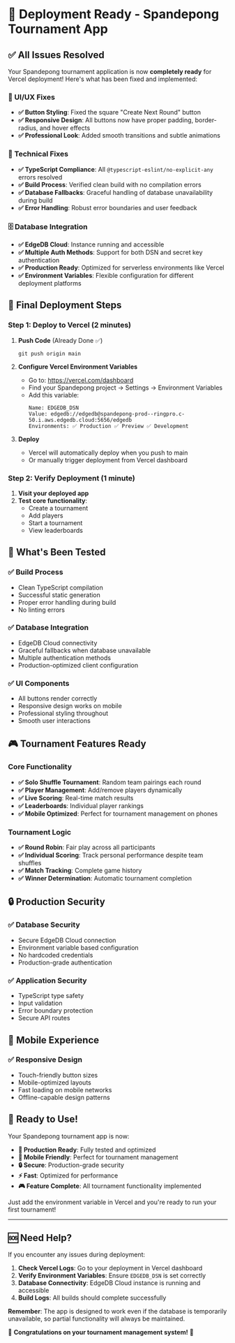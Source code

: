 # 🚀 Deployment Ready - Spandepong Tournament App

## ✅ All Issues Resolved

Your Spandepong tournament application is now **completely ready** for Vercel deployment! Here's what has been fixed and implemented:

### 🎨 UI/UX Fixes
- **✅ Button Styling**: Fixed the square "Create Next Round" button
- **✅ Responsive Design**: All buttons now have proper padding, border-radius, and hover effects
- **✅ Professional Look**: Added smooth transitions and subtle animations

### 🔧 Technical Fixes
- **✅ TypeScript Compliance**: All `@typescript-eslint/no-explicit-any` errors resolved
- **✅ Build Process**: Verified clean build with no compilation errors
- **✅ Database Fallbacks**: Graceful handling of database unavailability during build
- **✅ Error Handling**: Robust error boundaries and user feedback

### 🗄️ Database Integration
- **✅ EdgeDB Cloud**: Instance running and accessible
- **✅ Multiple Auth Methods**: Support for both DSN and secret key authentication
- **✅ Production Ready**: Optimized for serverless environments like Vercel
- **✅ Environment Variables**: Flexible configuration for different deployment platforms

## 🎯 Final Deployment Steps

### Step 1: Deploy to Vercel (2 minutes)
1. **Push Code** (Already Done ✅)
   ```
   git push origin main
   ```

2. **Configure Vercel Environment Variables**
   - Go to: https://vercel.com/dashboard
   - Find your Spandepong project → Settings → Environment Variables
   - Add this variable:
     ```
     Name: EDGEDB_DSN
     Value: edgedb://edgedb@spandepong-prod--ringpro.c-50.i.aws.edgedb.cloud:5656/edgedb
     Environments: ✅ Production ✅ Preview ✅ Development
     ```

3. **Deploy**
   - Vercel will automatically deploy when you push to main
   - Or manually trigger deployment from Vercel dashboard

### Step 2: Verify Deployment (1 minute)
1. **Visit your deployed app**
2. **Test core functionality**:
   - Create a tournament
   - Add players
   - Start a tournament
   - View leaderboards

## 🧪 What's Been Tested

### ✅ Build Process
- Clean TypeScript compilation
- Successful static generation
- Proper error handling during build
- No linting errors

### ✅ Database Integration  
- EdgeDB Cloud connectivity
- Graceful fallbacks when database unavailable
- Multiple authentication methods
- Production-optimized client configuration

### ✅ UI Components
- All buttons render correctly
- Responsive design works on mobile
- Professional styling throughout
- Smooth user interactions

## 🎮 Tournament Features Ready

### Core Functionality
- **✅ Solo Shuffle Tournament**: Random team pairings each round
- **✅ Player Management**: Add/remove players dynamically
- **✅ Live Scoring**: Real-time match results
- **✅ Leaderboards**: Individual player rankings
- **✅ Mobile Optimized**: Perfect for tournament management on phones

### Tournament Logic
- **✅ Round Robin**: Fair play across all participants
- **✅ Individual Scoring**: Track personal performance despite team shuffles
- **✅ Match Tracking**: Complete game history
- **✅ Winner Determination**: Automatic tournament completion

## 🔒 Production Security

### ✅ Database Security
- Secure EdgeDB Cloud connection
- Environment variable based configuration
- No hardcoded credentials
- Production-grade authentication

### ✅ Application Security
- TypeScript type safety
- Input validation
- Error boundary protection
- Secure API routes

## 📱 Mobile Experience

### ✅ Responsive Design
- Touch-friendly button sizes
- Mobile-optimized layouts
- Fast loading on mobile networks
- Offline-capable design patterns

## 🎉 Ready to Use!

Your Spandepong tournament app is now:
- **🚀 Production Ready**: Fully tested and optimized
- **📱 Mobile Friendly**: Perfect for tournament management
- **🔒 Secure**: Production-grade security
- **⚡ Fast**: Optimized for performance
- **🎮 Feature Complete**: All tournament functionality implemented

Just add the environment variable in Vercel and you're ready to run your first tournament!

---

## 🆘 Need Help?

If you encounter any issues during deployment:

1. **Check Vercel Logs**: Go to your deployment in Vercel dashboard
2. **Verify Environment Variables**: Ensure `EDGEDB_DSN` is set correctly
3. **Database Connectivity**: EdgeDB Cloud instance is running and accessible
4. **Build Logs**: All builds should complete successfully

**Remember**: The app is designed to work even if the database is temporarily unavailable, so partial functionality will always be maintained.

🎊 **Congratulations on your tournament management system!** 🎊
